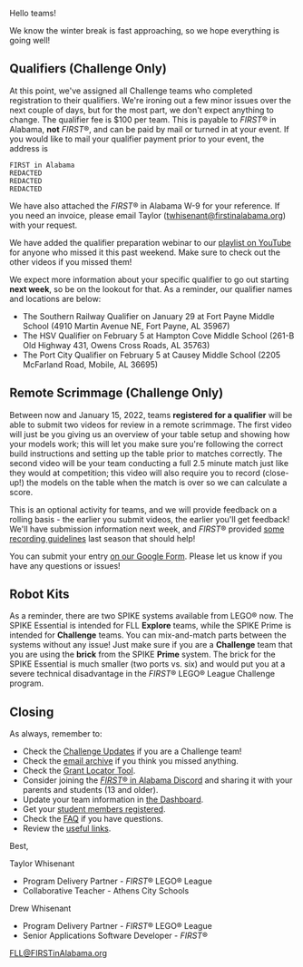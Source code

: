 Hello teams!

We know the winter break is fast approaching, so we hope everything is going well!

## Qualifiers (Challenge Only)

At this point, we've assigned all Challenge teams who completed registration to their qualifiers. We're ironing out a few minor issues over the next couple of days, but for the most part, we don't expect anything to change. The qualifier fee is \$100 per team. This is payable to *FIRST*&reg; in Alabama, **not** *FIRST*&reg;, and can be paid by mail or turned in at your event. If you would like to mail your qualifier payment prior to your event, the address is

    FIRST in Alabama
    REDACTED
    REDACTED
    REDACTED

We have also attached the *FIRST*&reg; in Alabama W-9 for your reference. If you need an invoice, please email Taylor (twhisenant@firstinalabama.org) with your request.

We have added the qualifier preparation webinar to our [playlist on YouTube](https://www.youtube.com/playlist?list=PLgAFQNEo9Gn9aLBNm1BQX_8BHWpx40vLS) for anyone who missed it this past weekend. Make sure to check out the other videos if you missed them!

We expect more information about your specific qualifier to go out starting **next week**, so be on the lookout for that. As a reminder, our qualifier names and locations are below:
- The Southern Railway Qualifier on January 29 at Fort Payne Middle School (4910 Martin Avenue NE, Fort Payne, AL 35967)
- The HSV Qualifier on February 5 at Hampton Cove Middle School (261-B Old Highway 431, Owens Cross Roads, AL 35763)
- The Port City Qualifier on February 5 at Causey Middle School (2205 McFarland Road, Mobile, AL 36695)


## Remote Scrimmage (Challenge Only)

Between now and January 15, 2022, teams **registered for a qualifier** will be able to submit two videos for review in a remote scrimmage. The first video will just be you giving us an overview of your table setup and showing how your models work; this will let you make sure you're following the correct build instructions and setting up the table prior to matches correctly. The second video will be your team conducting a full 2.5 minute match just like they would at competition; this video will also require you to record (close-up!) the models on the table when the match is over so we can calculate a score.

This is an optional activity for teams, and we will provide feedback on a rolling basis - the earlier you submit videos, the earlier you'll get feedback! We'll have submission information next week, and *FIRST*&reg; provided [some recording guidelines](https://firstinspiresst01.blob.core.windows.net/first-game-changers/fll-challenge/robot-game-video-recording-doc.pdf) last season that should help!

You can submit your entry [on our Google Form](https://forms.gle/QcC2bqFbgZdiw2QK9). Please let us know if you have any questions or issues!


## Robot Kits

As a reminder, there are two SPIKE systems available from LEGO&reg; now. The SPIKE Essential is intended for FLL **Explore** teams, while the SPIKE Prime is intended for **Challenge** teams. You can mix-and-match parts between the systems without any issue! Just make sure if you are a **Challenge** team that you are using the **brick** from the SPIKE **Prime** system. The brick for the SPIKE Essential is much smaller (two ports vs. six) and would put you at a severe technical disadvantage in the *FIRST*&reg; LEGO&reg; League Challenge program.


## Closing

As always, remember to:
- Check the [Challenge Updates](https://firstinspiresst01.blob.core.windows.net/first-forward/fll-challenge/fll-challenge-cargo-connect-challenge-updates.pdf) if you are a Challenge team!
- Check the [email archive](https://github.com/drewwhis/alabama-first-lego-league/tree/main/2021-2022/email-blasts) if you think you missed anything.
- Check the [Grant Locator Tool](https://www.firstinspires.org/robotics/team-grants).
- Consider joining the [*FIRST*&reg; in Alabama Discord](http://discord.gg/7eyJvm3) and sharing it with your parents and students (13 and older).
- Update your team information in [the Dashboard](https://my.firstinspires.org/Dashboard/).
- Get your [student members registered](https://www.firstinspires.org/resource-library/youth-registration-system).
- Check the [FAQ](https://github.com/drewwhis/alabama-first-lego-league/wiki/Frequently-Asked-Questions) if you have questions.
- Review the [useful links](https://github.com/drewwhis/alabama-first-lego-league/wiki/Useful-Links).

Best,

Taylor Whisenant
- Program Delivery Partner - *FIRST*&reg; LEGO&reg; League
- Collaborative Teacher - Athens City Schools

Drew Whisenant
- Program Delivery Partner - *FIRST*&reg; LEGO&reg; League
- Senior Applications Software Developer - *FIRST*&reg;

FLL@FIRSTinAlabama.org